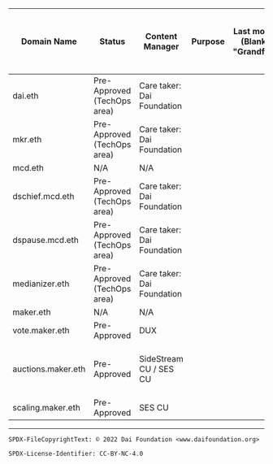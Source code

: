 Domain Name|Status|Content Manager|Purpose|Last modification (Blank means "Grandfathered")|Delegation Target|Platform Manager (Tech Content Platform Manager)|Notes
-|-|-|-|-|-|-|-
dai.eth|Pre-Approved (TechOps area)|Care taker: Dai Foundation|||0x6b175474e89094c44da98b954eedeac495271d0f|TechOps for Dai Foundation|
mkr.eth|Pre-Approved (TechOps area)|Care taker: Dai Foundation|||0x9f8f72aa9304c8b593d555f12ef6589cc3a579a2|TechOps for Dai Foundation|
mcd.eth|N/A|N/A|||none as of yet||
dschief.mcd.eth|Pre-Approved (TechOps area)|Care taker: Dai Foundation|||0x0....|TechOps for Dai Foundation|
dspause.mcd.eth|Pre-Approved (TechOps area)|Care taker: Dai Foundation|||0x0....|TechOps for Dai Foundation|
medianizer.eth|Pre-Approved (TechOps area)|Care taker: Dai Foundation|||0x0....|TechOps for Dai Foundation|
maker.eth|N/A|N/A|||none as of yet||
vote.maker.eth|Pre-Approved|DUX|||none as of yet|TechOps for DUX|https://gateway.ipfs.com/<ipfs-hash>
auctions.maker.eth|Pre-Approved|SideStream CU / SES CU|||none as of yet|TechOps for SideStream CU / SES CU|https://gateway.ipfs.com/<ipfs-hash>
scaling.maker.eth|Pre-Approved|SES CU|||none as of yet|TechOps for SES CU|https://gateway.ipfs.com/<ipfs-hash>






---


```
SPDX-FileCopyrightText: © 2022 Dai Foundation <www.daifoundation.org>

SPDX-License-Identifier: CC-BY-NC-4.0
```